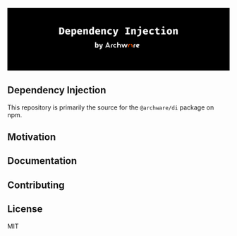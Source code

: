 ![banner](https://raw.githubusercontent.com/archware-io/di/master/assets/Banner.png "Dependency Injection by Archware")

## Dependency Injection
This repository is primarily the source for the `@archware/di` package on npm.

## Motivation

## Documentation

## Contributing

## License
MIT